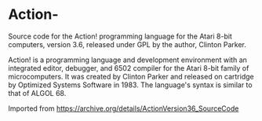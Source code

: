 # Action-
Source code for the Action! programming language for the Atari 8-bit computers, version 3.6, released under GPL by the author,
Clinton Parker.

Action! is a programming language and development environment with an integrated editor, debugger,
and 6502 compiler for the Atari 8-bit family of microcomputers. It was created by Clinton Parker and released on cartridge by Optimized Systems Software in 1983. The language's syntax is similar to that of ALGOL 68.

Imported from https://archive.org/details/ActionVersion36_SourceCode
